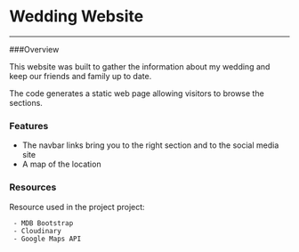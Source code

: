 

# Wedding Website

---

###Overview

This website was built to gather the information about my wedding and keep our friends and family up to date.

The code generates a static web page allowing visitors to browse the sections.


### Features

- The navbar links bring you to the right section and to the social media site
- A map of the location


### Resources

Resource used in the project project:

	 - MDB Bootstrap
	 - Cloudinary
	 - Google Maps API



